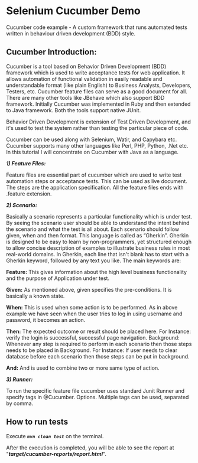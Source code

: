 # Selenium Cucumber Demo

Cucumber code example - A custom framework that runs automated tests written in behaviour driven development (BDD) style.

## Cucumber Introduction:

Cucumber is a tool based on Behavior Driven Development (BDD) framework which is used to write acceptance tests for web application. It allows automation of functional validation in easily readable and understandable format (like plain English) to Business Analysts, Developers, Testers, etc. Cucumber feature files can serve as a good document for all. There are many other tools like JBehave which also support BDD framework. Initially Cucumber was implemented in Ruby and then extended to Java framework. Both the tools support native JUnit.

Behavior Driven Development is extension of Test Driven Development, and it's used to test the system rather than testing the particular piece of code.

Cucumber can be used along with Selenium, Watir, and Capybara etc. Cucumber supports many other languages like Perl, PHP, Python, .Net etc. In this tutorial I will concentrate on Cucumber with Java as a language.

***1) Feature Files:***

Feature files are essential part of cucumber which are used to write test automation steps or acceptance tests. This can be used as live document. The steps are the application specification. All the feature files ends with .feature extension.

***2) Scenario:***

Basically a scenario represents a particular functionality which is under test. By seeing the scenario user should be able to understand the intent behind the scenario and what the test is all about. Each scenario should follow given, when and then format. This language is called as “Gherkin”. Gherkin is designed to be easy to learn by non-programmers, yet structured enough to allow concise description of examples to illustrate business rules in most real-world domains.
In Gherkin, each line that isn't blank has to start with a Gherkin keyword, followed by any text you like. The main keywords are:

**Feature:** This gives information about the high level business functionality and the purpose of Application under test.

**Given:** As mentioned above, given specifies the pre-conditions. It is basically a known state.

**When:** This is used when some action is to be performed. As in above example we have seen when the user tries to log in using username and password, it becomes an action.

**Then:** The expected outcome or result should be placed here. For Instance: verify the login is successful, successful page navigation.
Background: Whenever any step is required to perform in each scenario then those steps needs to be placed in Background. For Instance: If user needs to clear database before each scenario then those steps can be put in background.

**And:** And is used to combine two or more same type of action.

***3) Runner:***

To run the specific feature file cucumber uses standard Junit Runner and specify tags in @Cucumber. Options. Multiple tags can be used, separated by comma. 

## How to run tests

Execute ***`mvn clean test`*** on the terminal.

After the execution is completed, you will be able to see the report at "***target/cucumber-reports/report.html***".
